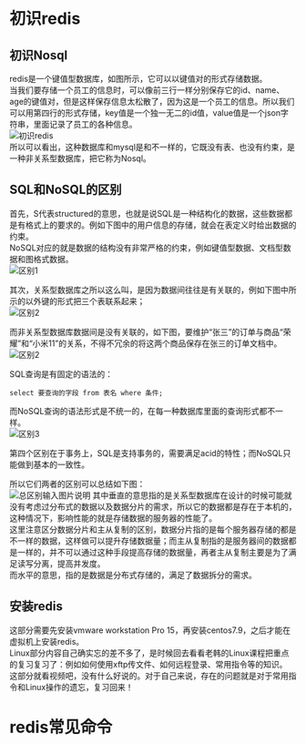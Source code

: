 # 初识redis
## 初识Nosql
redis是一个键值型数据库，如图所示，它可以以键值对的形式存储数据。  
当我们要存储一个员工的信息时，可以像前三行一样分别保存它的id、name、age的键值对，但是这样保存信息太松散了，因为这是一个员工的信息。所以我们可以用第四行的形式存储，key值是一个独一无二的id值，value值是一个json字符串，里面记录了员工的各种信息。  
![初识redis](https://gitee.com/LIANGJYNO1/cs_basics/raw/master/redis/%E5%9F%BA%E7%A1%80%E7%AF%87/image/%E5%88%9D%E8%AF%86redis.PNG)  
所以可以看出，这种数据库和mysql是和不一样的，它既没有表、也没有约束，是一种非关系型数据库，把它称为Nosql。

## SQL和NoSQL的区别
首先，S代表structured的意思，也就是说SQL是一种结构化的数据，这些数据都是有格式上的要求的。例如下图中的用户信息的存储，就会在表定义时给出数据的约束。  
NoSQL对应的就是数据的结构没有非常严格的约束，例如键值型数据、文档型数据和图格式数据。  
![区别1](https://gitee.com/LIANGJYNO1/cs_basics/raw/master/redis/%E5%9F%BA%E7%A1%80%E7%AF%87/image/%E5%8C%BA%E5%88%AB1.PNG)  

其次，关系型数据库之所以这么叫，是因为数据间往往是有关联的，例如下图中所示的以外键的形式把三个表联系起来；  
![区别2](https://gitee.com/LIANGJYNO1/cs_basics/raw/master/redis/%E5%9F%BA%E7%A1%80%E7%AF%87/image/%E5%8C%BA%E5%88%AB2.1.PNG)

而非关系型数据库数据间是没有关联的，如下图，要维护“张三”的订单与商品“荣耀”和“小米11”的关系，不得不冗余的将这两个商品保存在张三的订单文档中。  
![区别2](https://gitee.com/LIANGJYNO1/cs_basics/raw/master/redis/%E5%9F%BA%E7%A1%80%E7%AF%87/image/%E5%8C%BA%E5%88%AB2.2.PNG)

SQL查询是有固定的语法的：  
```MySQL
select 要查询的字段 from 表名 where 条件;
```
而NoSQL查询的语法形式是不统一的，在每一种数据库里面的查询形式都不一样。  
![区别3](https://gitee.com/LIANGJYNO1/cs_basics/raw/master/redis/%E5%9F%BA%E7%A1%80%E7%AF%87/image/%E5%8C%BA%E5%88%AB3.PNG)

第四个区别在于事务上，SQL是支持事务的，需要满足acid的特性；而NoSQL只能做到基本的一致性。   

所以它们两者的区别可以总结如下图：  
![总区别输入图片说明](https://gitee.com/LIANGJYNO1/cs_basics/raw/master/redis/%E5%9F%BA%E7%A1%80%E7%AF%87/image/%E6%80%BB%E5%8C%BA%E5%88%AB.PNG)
其中垂直的意思指的是关系型数据库在设计的时候可能就没有考虑过分布式的数据以及数据分片的需求，所以它的数据都是存在于本机的，这种情况下，影响性能的就是存储数据的服务器的性能了。   
这里注意区分数据分片和主从复制的区别，数据分片指的是每个服务器存储的都是不一样的数据，这样做可以提升存储数据量；而主从复制指的是服务器间的数据都是一样的，并不可以通过这种手段提高存储的数据量，再者主从复制主要是为了满足读写分离，提高并发度。  
而水平的意思，指的是数据是分布式存储的，满足了数据拆分的需求。


## 安装redis
这部分需要先安装vmware workstation Pro 15，再安装centos7.9，之后才能在虚拟机上安装redis。  
Linux部分内容自己确实忘的差不多了，是时候回去看看老韩的Linux课程把重点的复习复习了：例如如何使用xftp传文件、如何远程登录、常用指令等的知识。  
这部分就看视频吧，没有什么好说的。对于自己来说，存在的问题就是对于常用指令和Linux操作的遗忘，复习回来！

# redis常见命令